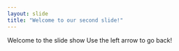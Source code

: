 ```yaml
---
layout: slide
title: "Welcome to our second slide!"
---
```

Welcome to the slide show
Use the left arrow to go back!
